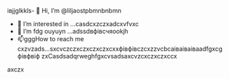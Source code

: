 івjjglkkls- 👋 Hi, I’m @liljaostpbmnbnbmn
- 👀 I’m interested in ...casdcxzczxadcxvfvxc
- 🌱 I’m fdg ouyuyn ...аdssdвфівсчяookjh
- 📫gggHow to reach me cxzvzads...sxcvczczxczxczxczxcxxфівфівczcxzzvcbcаіваіваіваadfgxcgфівфвіф
zxCasdsadqrweghfgxcvsadsaxcvzcxczxczxccx
<!---sasdadsadgfgdasячс
liljaostp/liljaostp is a ✨ spdsecial ✨ repaository because its `README.md` (this filefg) appcxears on your GitHub profile.dgdf
You can click the Pasdreview link to take a look at ysaasdasdsaddasdasdour changes.
--->axczx
